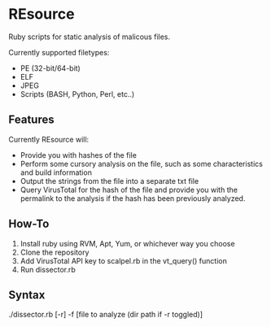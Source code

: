 REsource
========

Ruby scripts for static analysis of malicous files. 

Currently supported filetypes:
* PE (32-bit/64-bit)
* ELF
* JPEG
* Scripts (BASH, Python, Perl, etc..)


Features
--------
Currently REsource will:
- Provide you with hashes of the file
- Perform some cursory analysis on the file, such as some characteristics and build information 
- Output the strings from the file into a separate txt file
- Query VirusTotal for the hash of the file and provide you with the permalink to the analysis if the hash has been previously analyzed.


How-To
-------
1. Install ruby using RVM, Apt, Yum, or whichever way you choose
2. Clone the repository
3. Add VirusTotal API key to scalpel.rb in the vt_query() function
4. Run dissector.rb


Syntax
-------
./dissector.rb [-r] -f [file to analyze (dir path if -r toggled)]

